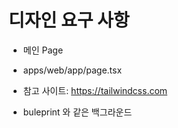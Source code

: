 # 디자인 요구 사항

- 메인 Page
- apps/web/app/page.tsx

- 참고 사이트: https://tailwindcss.com
- buleprint 와 같은 백그라운드